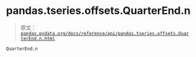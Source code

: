 # pandas.tseries.offsets.QuarterEnd.n

> 原文：[`pandas.pydata.org/docs/reference/api/pandas.tseries.offsets.QuarterEnd.n.html`](https://pandas.pydata.org/docs/reference/api/pandas.tseries.offsets.QuarterEnd.n.html)

```py
QuarterEnd.n
```
